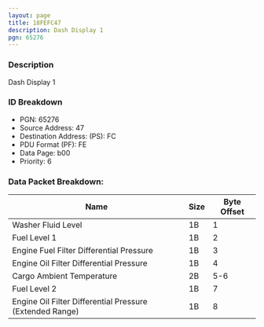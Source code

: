 ```yaml
---
layout: page
title: 18FEFC47
description: Dash Display 1
pgn: 65276
---
```


### Description

Dash Display 1

### ID Breakdown
* PGN: 65276
* Source Address: 47
* Destination Address: (PS): FC
* PDU Format (PF): FE
* Data Page: b00
* Priority: 6
### Data Packet Breakdown:

| Name | Size | Byte Offset |
| ---- | ---- | ----------- |
| Washer Fluid Level | 1B | 1 |
| Fuel Level 1 | 1B | 2 |
| Engine Fuel Filter Differential Pressure | 1B | 3 |
| Engine Oil Filter Differential Pressure | 1B | 4 |
| Cargo Ambient Temperature | 2B | 5-6 |
| Fuel Level 2 | 1B | 7 |
| Engine Oil Filter Differential Pressure (Extended Range) | 1B | 8 |

